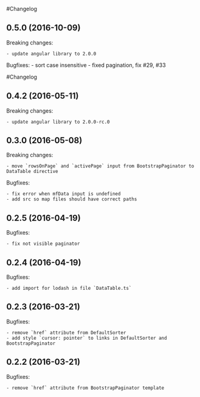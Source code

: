#Changelog

## 0.5.0 (2016-10-09)

Breaking changes:

    - update angular library to 2.0.0
    
Bugfixes:
    - sort case insensitive
    - fixed pagination, fix #29, #33
    
#Changelog

## 0.4.2 (2016-05-11)

Breaking changes:

    - update angular library to 2.0.0-rc.0

## 0.3.0 (2016-05-08)

Breaking changes:

    - move `rowsOnPage` and `activePage` input from BootstrapPaginator to DataTable directive

Bugfixes:

    - fix error when mfData input is undefined
    - add src so map files should have correct paths

## 0.2.5 (2016-04-19)

Bugfixes:

    - fix not visible paginator

## 0.2.4 (2016-04-19)

Bugfixes:

    - add import for lodash in file `DataTable.ts`

## 0.2.3 (2016-03-21)

Bugfixes:

    - remove `href` attribute from DefaultSorter
    - add style `cursor: pointer` to links in DefaultSorter and BootstrapPaginator
    
## 0.2.2 (2016-03-21)

Bugfixes:

    - remove `href` attribute from BootstrapPaginator template
    
